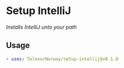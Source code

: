 # Setup IntelliJ

_Installs IntelliJ unto your path_

## Usage

```yaml
- uses: TelenorNorway/setup-intellij@v0.1.0
```
